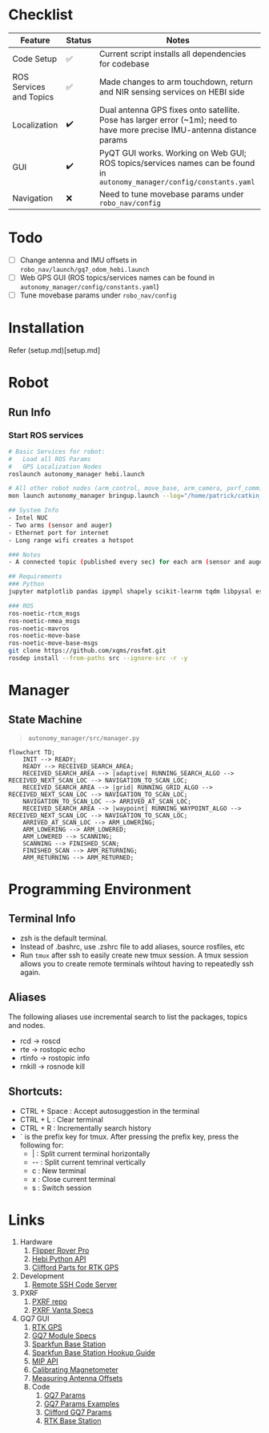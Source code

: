 # Checklist
| Feature                 | Status             | Notes                                                                                                                    |
| ----------------------- | ------------------ | ------------------------------------------------------------------------------------------------------------------------ |
| Code Setup              | ✅                  | Current script installs all dependencies for codebase                                                                    |
| ROS Services and Topics | :white_check_mark: | Made changes to arm touchdown, return and NIR sensing services on HEBI side                                              |
| Localization            | :heavy_check_mark: | Dual antenna GPS fixes onto satellite. Pose has larger error (~1m); need to have more precise IMU-antenna distance params |
| GUI                     | :heavy_check_mark: | PyQT GUI works. Working on Web GUI; ROS topics/services names can be found in `autonomy_manager/config/constants.yaml`                                                                                       |
| Navigation              | ❌                  | Need to tune movebase params under `robo_nav/config`                                                                                            |

# Todo
- [ ] Change antenna and IMU offsets in `robo_nav/launch/gq7_odom_hebi.launch`
- [ ] Web GPS GUI (ROS topics/services names can be found in `autonomy_manager/config/constants.yaml`)
- [ ] Tune movebase params under `robo_nav/config`

# Installation
Refer (setup.md)[setup.md]

# Robot
## Run Info
### Start ROS services
```bash
# Basic Services for robot:
#   Load all ROS Params
#   GPS Localization Nodes
roslaunch autonomy_manager hebi.launch

# All other robot nodes (arm_control, move_base, arm_camera, pxrf_comm)
mon launch autonomy_manager bringup.launch --log="/home/patrick/catkin_ws/src/logs/$(date '+%Y-%m-%d-%H:%M:%S').log" --stop-timeout=10

## System Info
- Intel NUC
- Two arms (sensor and auger)
- Ethernet port for internet
- Long range wifi creates a hotspot

### Notes
- A connected topic (published every sec) for each arm (sensor and auger) to tell you whether the arm is connected (using hebi-lookup)

## Requirements
### Python
jupyter matplotlib pandas ipympl shapely scikit-learnm tqdm libpysal esda pyqtdarktheme jupyter-matplotlib colorama

### ROS
ros-noetic-rtcm_msgs
ros-noetic-nmea_msgs
ros-noetic-mavros
ros-noetic-move-base 
ros-noetic-move-base-msgs
git clone https://github.com/xqms/rosfmt.git
rosdep install --from-paths src --ignore-src -r -y
```

# Manager
## State Machine 
> `autonomy_manager/src/manager.py`
```mermaid
flowchart TD;
    INIT --> READY;
    READY --> RECEIVED_SEARCH_AREA;
    RECEIVED_SEARCH_AREA --> |adaptive| RUNNING_SEARCH_ALGO --> RECEIVED_NEXT_SCAN_LOC --> NAVIGATION_TO_SCAN_LOC;
    RECEIVED_SEARCH_AREA --> |grid| RUNNING_GRID_ALGO --> RECEIVED_NEXT_SCAN_LOC --> NAVIGATION_TO_SCAN_LOC;
    NAVIGATION_TO_SCAN_LOC --> ARRIVED_AT_SCAN_LOC;
    RECEIVED_SEARCH_AREA --> |waypoint| RUNNING_WAYPOINT_ALGO --> RECEIVED_NEXT_SCAN_LOC --> NAVIGATION_TO_SCAN_LOC;
    ARRIVED_AT_SCAN_LOC --> ARM_LOWERING;
    ARM_LOWERING --> ARM_LOWERED;
    ARM_LOWERED --> SCANNING;
    SCANNING --> FINISHED_SCAN;
    FINISHED_SCAN --> ARM_RETURNING;
    ARM_RETURNING --> ARM_RETURNED;    
```


# Programming Environment
## Terminal Info
- zsh is the default terminal. 
- Instead of .bashrc, use .zshrc file to add aliases, source rosfiles, etc
- Run `tmux` after ssh to easily create new tmux session. A tmux session allows you to create remote terminals wihtout having to repeatedly ssh again.

## Aliases
The following aliases use incremental search to list the packages, topics and nodes.
- rcd -> roscd
- rte -> rostopic echo
- rtinfo -> rostopic info
- rnkill -> rosnode kill

## Shortcuts:
- CTRL + Space : Accept autosuggestion in the terminal
- CTRL + L : Clear terminal
- CTRL + R : Incrementally search history
- ` is the prefix key for tmux. After pressing the prefix key, press the following for:
  - | : Split current terminal horizontally
  - -- : Split current temrinal vertically
  - c : New terminal
  - x : Close current terminal
  - s : Switch session


# Links
1. Hardware
   1. [Flipper Rover Pro](https://roverrobotics.com/products/flipper-pro-unmanned-ground-vehicle-ros2-robot)
   2. [Hebi Python API](http://docs.hebi.us/tools.html#python-api)
   3. [Clifford Parts for RTK GPS](https://cmu.app.box.com/file/983972334542?s=4fbow8q6s7l7qhiz32eurrs9au0b984r)
2. Development
   1. [Remote SSH Code Server](https://code.visualstudio.com/docs/remote/ssh)
4. PXRF
    1.  [PXRF repo](https://github.com/robomechanics/PXRF)
    2.  [PXRF Vanta Specs](https://www.olympus-ims.com/en/xrf-analyzers/handheld/vanta/#!cms[focus]=cmsContent14332)
5. GQ7 GUI
   1. [RTK GPS](https://s3.amazonaws.com/files.microstrain.com/GQ7+User+Manual/user_manual_content/RTK/3DM%20RTK%20Integration.htm)
   2. [GQ7 Module Specs](https://www.microstrain.com/sites/default/files/8400-0139%20REV%20B.pdf)
   3. [Sparkfun Base Station](https://www.sparkfun.com/products/retired/19029)
   4. [Sparkfun Base Station Hookup Guide](https://learn.sparkfun.com/tutorials/sparkfun-rtk-facet-l-band-hookup-guide)
   5.  [MIP API](https://www.microstrain.com/sites/default/files/3dm-gx5-35_dcp_manual_8500-0068_0.pdf)
   6.  [Calibrating Magnetometer](https://s3.amazonaws.com/files.microstrain.com/GQ7+User+Manual/user_manual_content/installation/Magnetometer%20Calibration.htm)
   7.  [Measuring Antenna Offsets](https://s3.amazonaws.com/files.microstrain.com/GQ7+User+Manual/user_manual_content/installation/Antenna.htm#How)
   8.  Code
       1.  [GQ7 Params](https://github.com/LORD-MicroStrain/microstrain_inertial_driver_common/blob/6d62789b0492e28a0e4b86be8b4dc0e562d08a5e/config/params.yml#L114)
       2.  [GQ7 Params Examples](https://github.com/LORD-MicroStrain/microstrain_inertial/tree/ros/microstrain_inertial_examples)
       3.  [Clifford GQ7 Params](https://github.com/robomechanics/clifford_vesc/blob/main/config/rtk_microstrain.yaml)
       4.  [RTK Base Station](https://github.com/robomechanics/rtk_base)
